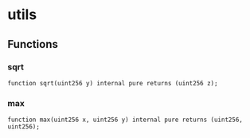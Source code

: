 # utils

## Functions
### sqrt


```solidity
function sqrt(uint256 y) internal pure returns (uint256 z);
```

### max


```solidity
function max(uint256 x, uint256 y) internal pure returns (uint256, uint256);
```

